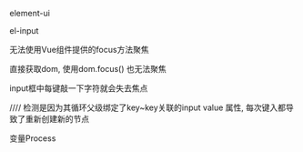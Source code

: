 element-ui

el-input

无法使用Vue组件提供的focus方法聚焦

直接获取dom, 使用dom.focus() 也无法聚焦

input框中每键敲一下字符就会失去焦点

//// 检测是因为其循环父级绑定了key~key关联的input value 属性, 每次键入都导致了重新创建新的节点


变量Process
